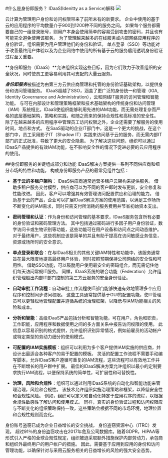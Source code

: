 #什么是身份即服务？ IDaaS(Idenitty as a Service)解释
![](https://i.imgur.com/4euUuXa.png)

云计算为管理用户身份和访问权限带来了前所未有的新要求。 企业中使用的基于云的应用程序的平均数量介于900到1200种不同的服务之间。 如果每个服务都需要自己的一组登录账号，则用户本身会使用简单的容易受到攻击的密码，并且也有可能完全避免使用该服务。 为了管理越来越多的在线服务或内部网络应用程序的身份验证，组织需要为用户管理他们的身份和验证。 单点登录（SSO）等功能对于改善最终用户体验以及为企业网络中使用的所有基于云的服务启用透明身份验证过程至关重要。

**身份即服务（IDaaS）**允许组织实现这些目标，因为它们致力于改善组织的安全状况，同时使员工更容易利用其可支配的大量云服务。

***身份即服务***被描述为由第三方云供应商管理和托管的身份验证基础架构，以提供身份和访问管理服务。 IDaaS超越了SSO，涵盖了更广泛的身份统一和管理（IGA, Identity Governance and Administration），云和网络IT服务的访问管理和智能功能。 与可在内部设计和管理策略框架和技术基础架构的传统身份和访问管理（IAM）系统相比，IDaaS使组织能够利用先进的IAM功能，而无需处理复杂而严格的底层基础架构，策略和实践，和随之而来的保持合规性和高标准的安全性。 除了在越来越多的应用程序中管理员工访问权限之外，企业还需要了解服务的使用时间，地点和方式。 在SaaS驱动的企业IT部门中，这是一个更大的挑战，在这个部门中，员工采用影子IT（Shadow IT）实践来访问基于云的服务，而无需内部IT部门的正式批准，导致了更大的安全隐患。 为了解决这些问题，组织可以通过IDaaS产品提供的有效IAM功能，在不影响安全性的情况下促进必要的云应用程序的使用。

##身份即服务的关键组成部分和功能
IDaaS解决方案提供一系列不同供应商和细分市场的特性和功能。 构成身份即服务产品的最常见组件包括：

- **基于云的多租户架构**： IDaaS供应商通常运营多租户云架构来提供服务。 借助多租户服务交付模型，供应商可以为不同的客户即时发布更新，安全修复和性能改进。 因此，客户可以增强其有效管理访问配置供应和治理的能力。 借助基于云的产品，企业可以扩展IDaaS解决方案的使用范围，以满足工作场所不断变化的IAM需求，同时只需支付所消耗的服务费用并节省初始资本支出。

- **密码管理和认证**：作为身份和访问管理的基本要求，IDaaS服务包含所有必要的身份验证和密码管理方法。 其中包括通过密码进行多因子用户身份验证，数字访问卡或生物识别等功能，这些功能可在用户设备和访问点之间动态维护。 对于最终用户，这些机制应该是简单的并且有助于提高在访问敏感业务信息，资源或场所时的安全意识。

- **单点登录和联合**：在与IDaaS相关的其他关键IAM特性和功能中，该服务通常旨在最大限度地提高最终用户体验，同时按照预期保持公司网络的安全性和可用性。 借助SSO功能，可以鼓励用户使用最安全的密码组合，而无需记住他们每天访问常规IT服务。 同样，IDaaS系统的联合功能（Federation）允许组织管理超出内部IT部门控制的第三方云服务的安全身份验证。

- **自动审批工作流程**：自动审批工作流程使IT部门能够快速有效地管理多个应用程序和控制同步访问权限。 这些工具通常提供基于GUI的配置功能，使IT管理员可以更轻松地管理配置并遵循系统的治理框架，以降低与IAM功能相关的风险和成本。

- **分析和智能**：高级IDaaS产品包括分析和智能功能，可在用户，角色和职责，工作职能，应用程序和数据使用之间的多方面关系中报告访问权限的使用。 此信息以容易识别的格式提供，允许组织识别异常情况，例如前雇员的活动帐户或特定类型的劳动力细分的使用模式。

- **可配置的IAM实施模板**：组织可以利用为多个客户提供IAM实施的供应商，并设计出最适合各种客户的易于配置的模板。 灵活的配置工作流程不需要手动编写脚本，允许IDaaS客户遵循可重复的IAM流程，这些流程可以有效地工作并在不断增长的用户群中扩展。 最佳的IDaaS解决方案允许组织以最小的定制要求执行IAM流程，以便保持系统的简单性，可扩展性和可替换性。

- **治理，风险和合规性**：组织可以通过利用IDaaS系统的自动化和智能功能来管理治理，风险和合规性。 该技术允许组织实施治理策略和框架，以降低安全性和合规性风险。 例如，组织可以定义和自动化特定于应用程序的流程，以根据合规性敏感性了解访问和使用模式。 同样，真实的身份验证过程和访问权限应与不断变化的组织策略保持一致，这些策略会根据不同的市场环境，地理位置和合规性规则而变化。


身份账号盗窃已成为企业日益增长的安全挑战。 身份盗窃资源中心（ITRC）发现， 超过91％的身份盗窃攻击在2017年危及公司数据库。随着GDPR，HIPAA等形式引入严格的全球合规性规定，组织被迫采取额外措施保护内部劳动力，承包商和组织外最终用户的用户帐户的措施。 因此，需要基于应用到应用的身份和访问管理功能，以确保针对与采用云服务相关的日益增长的风险的强大安全态势。